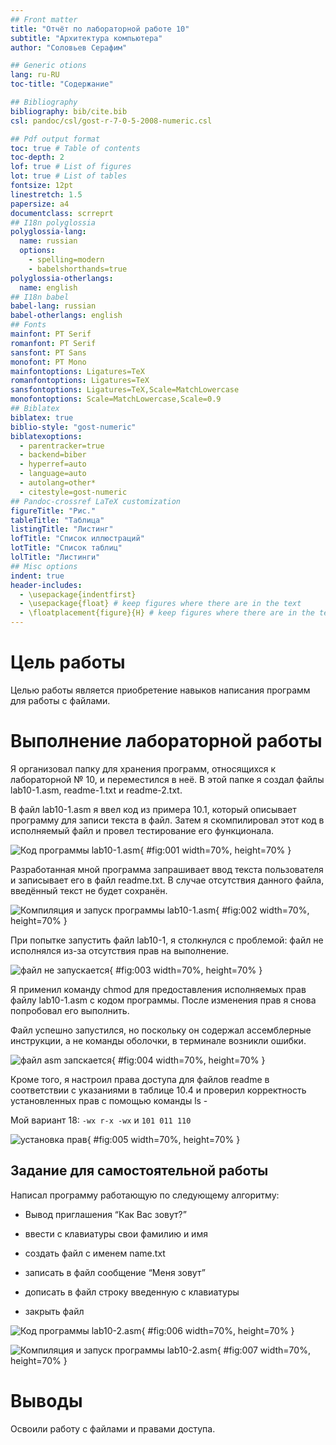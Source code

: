 ```yaml
---
## Front matter
title: "Отчёт по лабораторной работе 10"
subtitle: "Архитектура компьютера"
author: "Соловьев Серафим"

## Generic otions
lang: ru-RU
toc-title: "Содержание"

## Bibliography
bibliography: bib/cite.bib
csl: pandoc/csl/gost-r-7-0-5-2008-numeric.csl

## Pdf output format
toc: true # Table of contents
toc-depth: 2
lof: true # List of figures
lot: true # List of tables
fontsize: 12pt
linestretch: 1.5
papersize: a4
documentclass: scrreprt
## I18n polyglossia
polyglossia-lang:
  name: russian
  options:
	- spelling=modern
	- babelshorthands=true
polyglossia-otherlangs:
  name: english
## I18n babel
babel-lang: russian
babel-otherlangs: english
## Fonts
mainfont: PT Serif
romanfont: PT Serif
sansfont: PT Sans
monofont: PT Mono
mainfontoptions: Ligatures=TeX
romanfontoptions: Ligatures=TeX
sansfontoptions: Ligatures=TeX,Scale=MatchLowercase
monofontoptions: Scale=MatchLowercase,Scale=0.9
## Biblatex
biblatex: true
biblio-style: "gost-numeric"
biblatexoptions:
  - parentracker=true
  - backend=biber
  - hyperref=auto
  - language=auto
  - autolang=other*
  - citestyle=gost-numeric
## Pandoc-crossref LaTeX customization
figureTitle: "Рис."
tableTitle: "Таблица"
listingTitle: "Листинг"
lofTitle: "Список иллюстраций"
lotTitle: "Список таблиц"
lolTitle: "Листинги"
## Misc options
indent: true
header-includes:
  - \usepackage{indentfirst}
  - \usepackage{float} # keep figures where there are in the text
  - \floatplacement{figure}{H} # keep figures where there are in the text
---
```


# Цель работы

Целью работы является приобретение навыков написания программ для работы с файлами.

# Выполнение лабораторной работы

Я организовал папку для хранения программ, относящихся к лабораторной № 10, и переместился в неё. В этой папке я создал файлы lab10-1.asm, readme-1.txt и readme-2.txt.

В файл lab10-1.asm я ввел код из примера 10.1, который описывает программу для записи текста в файл. Затем я скомпилировал этот код в исполняемый файл и провел тестирование его функционала.

![Код программы lab10-1.asm](image/01.png){ #fig:001 width=70%, height=70% }

Разработанная мной программа запрашивает ввод текста пользователя и записывает его в файл readme.txt. В случае отсутствия данного файла, введённый текст не будет сохранён.

![Компиляция и запуск программы lab10-1.asm](image/02.png){ #fig:002 width=70%, height=70% }

При попытке запустить файл lab10-1, я столкнулся с проблемой: файл не исполнялся из-за отсутствия прав на выполнение.

![файл не запускается](image/03.png){ #fig:003 width=70%, height=70% }

Я применил команду chmod для предоставления исполняемых прав файлу lab10-1.asm с кодом программы. После изменения прав я снова попробовал его выполнить.

Файл успешно запустился, но поскольку он содержал ассемблерные инструкции, а не команды оболочки, в терминале возникли ошибки.

![файл asm запскается](image/04.png){ #fig:004 width=70%, height=70% }

Кроме того, я настроил права доступа для файлов readme в соответствии с указаниями в таблице 10.4 и проверил корректность установленных прав с помощью команды ls -

Мой вариант 18: ```-wx r-x -wx``` и ```101 011 110```

![установка прав](image/05.png){ #fig:005 width=70%, height=70% }

## Задание для самостоятельной работы

Написал программу работающую по следующему алгоритму:

* Вывод приглашения “Как Вас зовут?”

* ввести с клавиатуры свои фамилию и имя

* создать файл с именем name.txt

* записать в файл сообщение “Меня зовут”

* дописать в файл строку введенную с клавиатуры

* закрыть файл

![Код программы lab10-2.asm](image/06.png){ #fig:006 width=70%, height=70% }

![Компиляция и запуск программы lab10-2.asm](image/07.png){ #fig:007 width=70%, height=70% }

# Выводы

Освоили работy с файлами и правами доступа.